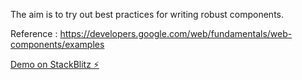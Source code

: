 
The aim is to try out best practices for writing robust components.

Reference : https://developers.google.com/web/fundamentals/web-components/examples

[Demo on StackBlitz ⚡️](https://stackblitz.com/edit/howto)
